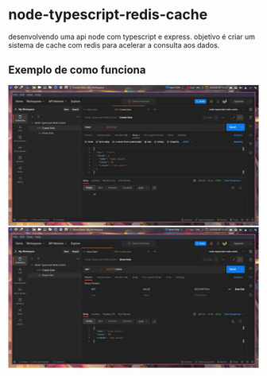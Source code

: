 # node-typescript-redis-cache

desenvolvendo uma api node com typescript e express. objetivo é criar um sistema de cache com redis para acelerar a consulta aos dados.

## Exemplo de como funciona

![Imagem 1](./images/1.jpg)
![Imagem 2](./images/2.jpg)
